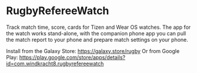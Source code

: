 # RugbyRefereeWatch
Track match time, score, cards for Tizen and Wear OS watches.
The app for the watch works stand-alone, with the companion phone app you can pull the match report to your phone and prepare match settings on your phone.

Install from the Galaxy Store: https://galaxy.store/rugby
Or from Google Play: https://play.google.com/store/apps/details?id=com.windkracht8.rugbyrefereewatch
